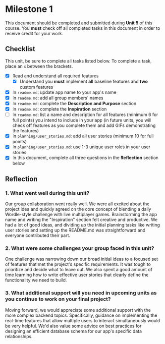 # Milestone 1

This document should be completed and submitted during **Unit 5** of this course. You **must** check off all completed tasks in this document in order to receive credit for your work.

## Checklist

This unit, be sure to complete all tasks listed below. To complete a task, place an `x` between the brackets.

- [X] Read and understand all required features
  - [X] Understand you **must** implement **all** baseline features and **two** custom features
- [X] In `readme.md`: update app name to your app's name
- [X] In `readme.md`: add all group members' names
- [X] In `readme.md`: complete the **Description and Purpose** section
- [X] In `readme.md`: complete the **Inspiration** section
- [ ] In `readme.md`: list a name and description for all features (minimum 6 for full points) you intend to include in your app (in future units, you will check off features as you complete them and add GIFs demonstrating the features)
- [X] In `planning/user_stories.md`: add all user stories (minimum 10 for full points)
- [X] In `planning/user_stories.md`: use 1-3 unique user roles in your user stories
- [X] In this document, complete all three questions in the **Reflection** section below

## Reflection

### 1. What went well during this unit?

Our group collaboration went really well. We were all excited about the project idea and quickly agreed on the core concept of blending a daily Wordle-style challenge with live multiplayer games. Brainstorming the app name and writing the "Inspiration" section felt creative and productive. We had a lot of good ideas, and dividing up the initial planning tasks like writing user stories and setting up the README.md was straightforward and everyone contributed their part.

### 2. What were some challenges your group faced in this unit?

One challenge was narrowing down our broad initial ideas to a focused set of features that met the project's specific requirements. It was tough to prioritize and decide what to leave out. We also spent a good amount of time learning how to write effective user stories that clearly define the functionality we need to build.

### 3. What additional support will you need in upcoming units as you continue to work on your final project?

Moving forward, we would appreciate some additional support with the more complex backend topics. Specifically, guidance on implementing the real-time features that allow multiple users to interact simultaneously would be very helpful. We'd also value some advice on best practices for designing an efficient database schema for our app's specific data relationships.

